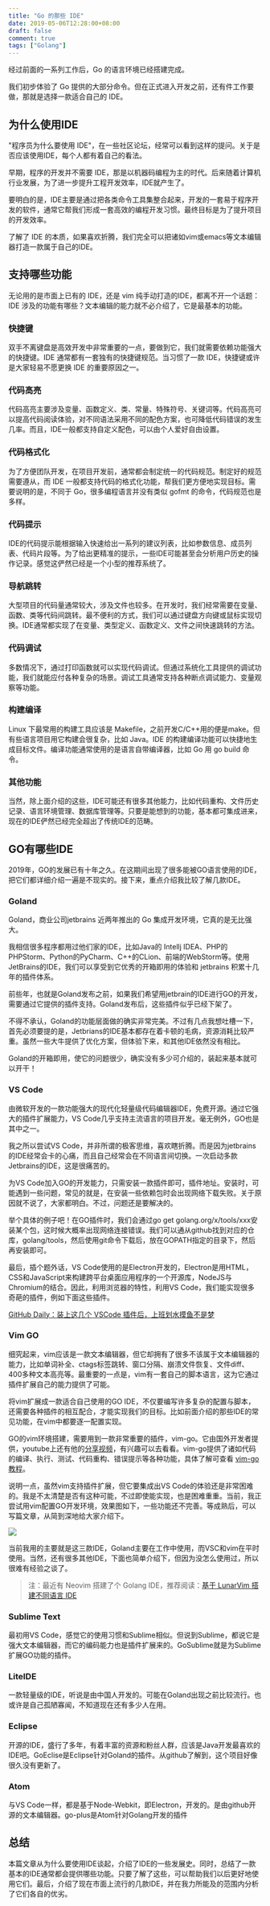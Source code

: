 ```yaml
---
title: "Go 的那些 IDE"
date: 2019-05-06T12:28:00+08:00
draft: false
comment: true
tags: ["Golang"]
---
```


经过前面的一系列工作后，Go 的语言环境已经搭建完成。

我们初步体验了 Go 提供的大部分命令。但在正式进入开发之前，还有件工作要做，那就是选择一款适合自己的 IDE。

## 为什么使用IDE

"程序员为什么要使用 IDE"，在一些社区论坛，经常可以看到这样的提问。关于是否应该使用IDE，每个人都有着自己的看法。

早期，程序的开发并不需要 IDE，那是以机器码编程为主的时代。后来随着计算机行业发展，为了进一步提升工程开发效率，IDE就产生了。

要明白的是，IDE主要是通过把各类命令工具集整合起来，开发的一套易于程序开发的软件，通常它帮我们形成一套高效的编程开发习惯。最终目标是为了提升项目的开发效率。

了解了 IDE 的本质，如果喜欢折腾，我们完全可以把诸如vim或emacs等文本编辑器打造一款属于自己的IDE。

## 支持哪些功能

无论用的是市面上已有的 IDE，还是 vim 纯手动打造的IDE，都离不开一个话题：IDE 涉及的功能有哪些？文本编辑的能力就不必介绍了，它是最基本的功能。

### 快捷键

双手不离键盘是高效开发中非常重要的一点，要做到它，我们就需要依赖功能强大的快捷键。IDE 通常都有一套独有的快捷键规范。当习惯了一款 IDE，快捷键或许是大家轻易不愿更换 IDE 的重要原因之一。

### 代码高亮

代码高亮主要涉及变量、函数定义、类、常量、特殊符号、关键词等。代码高亮可以提高代码阅读体验，对不同语法采用不同的配色方案，也可降低代码错误的发生几率。而且，IDE一般都支持自定义配色，可以由个人爱好自由设置。

### 代码格式化

为了方便团队开发，在项目开发前，通常都会制定统一的代码规范。制定好的规范需要遵从，而 IDE 一般都支持代码的格式化功能，帮我们更方便地实现目标。需要说明的是，不同于 Go，很多编程语言并没有类似 gofmt 的命令，代码规范也是多样。

### 代码提示

IDE的代码提示能根据输入快速给出一系列的建议列表，比如参数信息、成员列表、代码片段等。为了给出更精准的提示，一些IDE可能甚至会分析用户历史的操作记录。感觉这俨然已经是一个小型的推荐系统了。

### 导航跳转

大型项目的代码量通常较大，涉及文件也较多。在开发时，我们经常需要在变量、函数、类等代码间跳转。最不便利的方式，我们可以通过键盘方向键或鼠标实现切换。IDE通常都实现了在变量、类型定义、函数定义、文件之间快速跳转的方法。

### 代码调试

多数情况下，通过打印函数就可以实现代码调试。但通过系统化工具提供的调试功能，我们就能应付各种复杂的场景。调试工具通常支持各种断点调试能力、变量观察等功能。

### 构建编译

Linux 下最常用的构建工具应该是 Makefile，之前开发C/C++用的便是make。但有些语言项目用它构建会很复杂，比如 Java。IDE 的构建编译功能可以快捷地生成目标文件。编译功能通常使用的是语言自带编译器，比如 Go 用 go build 命令。

### 其他功能

当然，除上面介绍的这些，IDE可能还有很多其他能力，比如代码重构、文件历史记录、语言环境管理、数据库管理等。只要是能想到的功能，基本都可集成进来，现在的IDE俨然已经完全超出了传统IDE的范畴。

## GO有哪些IDE

2019年，GO的发展已有十年之久。在这期间出现了很多能被GO语言使用的IDE，把它们都详细介绍一遍是不现实的。接下来，重点介绍我比较了解几款IDE。

### Goland

Goland，商业公司jetbrains 近两年推出的 Go 集成开发环境，它真的是无比强大。

我相信很多程序都用过他们家的IDE，比如Java的 Intellj IDEA、PHP的PHPStorm、Python的PyCharm、C++的CLion、前端的WebStorm等。使用JetBrains的IDE，我们可以享受到它优秀的开箱即用的体验和 jetbrains 积累十几年的插件体系。

前些年，也就是Goland发布之前，如果我们希望用jetbrain的IDE进行GO的开发，需要通过它提供的插件支持。Goland发布后，这些插件似乎已经下架了。

不得不承认，Goland的功能层面做的确实非常完美。不过有几点我想吐槽一下，首先必须要提的是，Jetbrians的IDE基本都存在着卡顿的毛病，资源消耗比较严重。虽然一些大牛提供了优化方案，但体验下来，和其他IDE依然没有相比。

Goland的开箱即用，使它的问题很少，确实没有多少可介绍的，装起来基本就可以开干！

### VS Code

由微软开发的一款功能强大的现代化轻量级代码编辑器IDE，免费开源。通过它强大的插件扩展能力，VS Code几乎支持主流语言的项目开发。毫无例外，GO也是其中之一。

我之所以尝试VS Code，并非所谓的极客思维，喜欢瞎折腾。而是因为jetbrains的IDE经常会卡的心痛，而且自己经常会在不同语言间切换。一次启动多款Jetbrains的IDE，这是很痛苦的。

为VS Code加入GO的开发能力，只需安装一款插件即可，插件地址。安装时，可能遇到一些问题，常见的就是，在安装一些依赖包时会出现网络下载失败。关于原因就不说了，大家都明白。不过，问题还是要解决的。

举个具体的例子吧！在GO插件时，我们会通过go get golang.org/x/tools/xxx安装某个包，这时候大概率出现网络连接错误。我们可以通从github找到对应的仓库，golang/tools，然后使用git命令下载后，放在GOPATH指定的目录下，然后再安装即可。

最后，插个题外话，VS Code使用的是Electron开发的，Electron是用HTML，CSS和JavaScript来构建跨平台桌面应用程序的一个开源库，NodeJS与Chromium的结合。因此，利用浏览器的特性，利用VS Code，我们能实现很多奇葩的插件，例如下面这些插件。

[GitHub Daily：装上这几个 VSCode 插件后，上班划水摸鱼不是梦](https://zhuanlan.zhihu.com/p/58302580)

### Vim GO

细究起来，vim应该是一款文本编辑器，但它却拥有了很多不该属于文本编辑器的能力，比如单词补全、ctags标签跳转、窗口分隔、崩溃文件恢复、文件diff、400多种文本高亮等。最重要的一点是，vim有一套自己的脚本语言，这为它通过插件扩展自己的能力提供了可能。

将vim扩展成一款适合自己使用的GO IDE，不仅要编写许多复杂的配置与脚本，还需要各种插件的相互配合，才能实现我们的目标。比如前面介绍的那些IDE的常见功能，在vim中都要逐一配置实现。

GO的vim环境搭建，需要用到一款非常重要的插件，vim-go。它由国外开发者提供，youtube上还有他的[分享视频](https://www.youtube.com/watch?v=7BqJ8dzygtU)，有兴趣可以去看看。vim-go提供了诸如代码的编译、执行、测试、代码重构、错误提示等各种功能，具体了解可查看 [vim-go教程](https://github.com/fatih/vim-go-tutorial)。

说明一点，虽然vim支持插件扩展，但它要集成出VS Code的体验还是非常困难的。我是不太清楚是否有这种可能，不过即使能实现，也是困难重重。当前，我正尝试用vim配置GO开发环境，效果图如下，一些功能还不完善。等成熟后，可以写篇文章，从简到深地给大家介绍下。

![](https://cdn.jsdelivr.net/gh/poloxue/images@main/2019-05-06-golang-ide-01.png)

当前我用的主要就是这三款IDE，Goland主要在工作中使用，而VSC和vim在平时使用。当然，还有很多其他IDE，下面也简单介绍下，但因为没怎么使用过，所以很难有经验之谈了。

> 注：最近有 Neovim 搭建了个 Golang IDE，推荐阅读：[基于 LunarVim 搭建不同语言 IDE](http://localhost:1313/posts/2023-09-27-start-an-ide-using-lunarvim/)

### Sublime Text

最初用VS Code，感觉它的使用习惯和Sublime相似。但说到Sublime，都说它是强大文本编辑器，而它的编码能力也是插件扩展来的。GoSublime就是为Sublime扩展GO功能的插件。

### LiteIDE

一款轻量级的IDE，听说是由中国人开发的。可能在Goland出现之前比较流行。也或许是自己孤陋寡闻，不知道现在还有多少人在用。

### Eclipse

开源的IDE，盛行了多年，有着丰富的资源和粉丝人群，应该是Java开发最喜欢的IDE吧。GoEclise是Eclipse针对Goland的插件。从github了解到，这个项目好像很久没有更新了。

### Atom

与VS Code一样，都是基于Node-Webkit，即Electron，开发的。是由github开源的文本编辑器。go-plus是Atom针对Golang开发的插件

## 总结

本篇文章从为什么要使用IDE谈起，介绍了IDE的一些发展史。同时，总结了一款基本的IDE通常都会提供哪些功能。只要了解了这些，可以帮助我们以后更好地使用它们。最后，介绍了现在市面上流行的几款IDE，并在我力所能及的范围内分析了它们各自的优劣。
